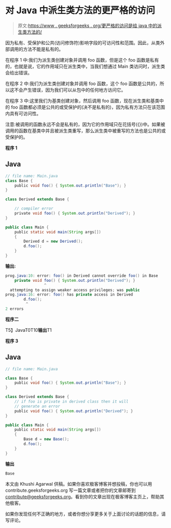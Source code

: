 # 对 Java 中派生类方法的更严格的访问

> 原文:[https://www . geeksforgeeks . org/更严格的访问是给 java 中的派生类方法的/](https://www.geeksforgeeks.org/more-restrictive-access-is-given-to-a-derived-class-method-in-java/)

因为私有、受保护和公共(访问修饰符)影响字段的可访问性和范围。因此，从类外部调用的方法不能是私有的。

在程序 1 中:我们为派生类创建对象并调用 foo 函数，但是这个 foo 函数是私有的，也就是说，它的作用域只在派生类中，当我们想通过 Main 类访问时，派生类会给出错误。

在程序 2 中:我们为派生类创建对象并调用 foo 函数，这个 foo 函数是公共的，所以这不会产生错误，因为我们可以从包中的任何地方访问它。

在程序 3 中:这里我们为基类创建对象，然后调用 foo 函数，现在派生类和基类中的 foo 函数都必须是公共的或受保护的(决不是私有的)，因为私有方法只在该范围内具有可访问性。

注意:被调用的函数永远不会是私有的，因为它的作用域只在花括号({})中。如果被调用的函数在基类中并且被派生类重写，那么派生类中被重写的方法也是公共的或受保护的。

**程序 1**

## Java

```java
// file name: Main.java
class Base {
    public void foo() { System.out.println("Base"); }
}

class Derived extends Base {

    // compiler error
    private void foo() { System.out.println("Derived"); }
}

public class Main {
    public static void main(String args[])
    {
        Derived d = new Derived();
        d.foo();
    }
}
```

**输出:**

```java
prog.java:10: error: foo() in Derived cannot override foo() in Base
    private void foo() { System.out.println("Derived"); } 
                 ^
  attempting to assign weaker access privileges; was public
prog.java:16: error: foo() has private access in Derived
        d.foo();
         ^
2 errors
```

**程序二**

T5】JavaT0T10**输出**T1

**程序 3**

## Java

```java
// file name: Main.java

class Base {
    public void foo() { System.out.println("Base"); }
}

class Derived extends Base {
    // if foo is private in derived class then it will
    // generate an error
    public void foo() { System.out.println("Derived"); }
}

public class Main {
    public static void main(String args[])
    {
        Base d = new Base();
        d.foo();
    }
}
```

**输出**

```java
Base

```

本文由 Khushi Agarwal 供稿。如果你喜欢极客博客并想投稿，你也可以用 contribute.geeksforgeeks.org 写一篇文章或者把你的文章邮寄到 contribute@geeksforgeeks.org。看到你的文章出现在极客博客主页上，帮助其他极客。

如果你发现任何不正确的地方，或者你想分享更多关于上面讨论的话题的信息，请写评论。